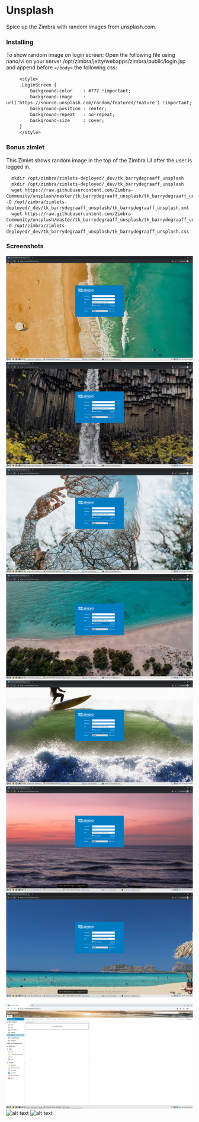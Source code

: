 # Unsplash
Spice up the Zimbra with random images from unsplash.com.

### Installing
To show random image on login screen: Open the following file using nano/vi on your server /opt/zimbra/jetty/webapps/zimbra/public/login.jsp and append before `</body>` the following css:

         <style>
         .LoginScreen {
             background-color    : #777 !important;
             background-image    : url('https://source.unsplash.com/random/featured/?nature') !important;
             background-position : center;
             background-repeat   : no-repeat;
             background-size     : cover;
         }
         </style>

### Bonus zimlet
This Zimlet shows random image in the top of the Zimbra UI after the user is logged in.

      mkdir /opt/zimbra/zimlets-deployed/_dev/tk_barrydegraaff_unsplash
      mkdir /opt/zimbra/zimlets-deployed/_dev/tk_barrydegraaff_unsplash
      wget https://raw.githubusercontent.com/Zimbra-Community/unsplash/master/tk_barrydegraaff_unsplash/tk_barrydegraaff_unsplash.xml -O /opt/zimbra/zimlets-deployed/_dev/tk_barrydegraaff_unsplash/tk_barrydegraaff_unsplash.xml
      wget https://raw.githubusercontent.com/Zimbra-Community/unsplash/master/tk_barrydegraaff_unsplash/tk_barrydegraaff_unsplash.css -O /opt/zimbra/zimlets-deployed/_dev/tk_barrydegraaff_unsplash/tk_barrydegraaff_unsplash.css


### Screenshots

![alt text](https://github.com/Zimbra-Community/unsplash/raw/master/2019-05-29-095906_1920x1080_scrot.png)
![alt text](https://github.com/Zimbra-Community/unsplash/raw/master/2019-05-29-095919_1920x1080_scrot.png)
![alt text](https://github.com/Zimbra-Community/unsplash/raw/master/2019-05-29-095926_1920x1080_scrot.png)
![alt text](https://github.com/Zimbra-Community/unsplash/raw/master/2019-05-29-095929_1920x1080_scrot.png)
![alt text](https://github.com/Zimbra-Community/unsplash/raw/master/2019-05-29-095933_1920x1080_scrot.png)
![alt text](https://github.com/Zimbra-Community/unsplash/raw/master/2019-05-29-100014_1920x1080_scrot.png)
![alt text](https://github.com/Zimbra-Community/unsplash/raw/master/2019-05-29-100026_1920x1080_scrot.png)


![alt text](https://github.com/Zimbra-Community/unsplash/raw/master//2019-05-29-103548_1920x1080_scrot.png)
![alt text](https://github.com/Zimbra-Community/unsplash/raw/master//2019-05-29-103558_1920x1080_scrot.png)
![alt text](https://github.com/Zimbra-Community/unsplash/raw/master//2019-05-29-103606_1920x1080_scrot.png)
